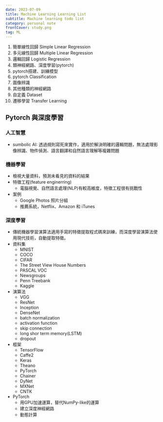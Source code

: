 ```yaml
---
date: 2023-07-09
title: Machine Learning Learning List
subtitle: Machine learning todo list
category: personal note
frontCover: study.png
tag: ML
---
```


1. 簡單線性回歸 Simple Linear Regression
2. 多元線性回歸 Multiple Linear Regression
3. 邏輯回歸 Logistic Regression
4. 類神經網路、深度學習(pytorch)
5. pytorch搭建、訓練模型
6. pytorch Classification
7. 圖像辨識
8. 其他種類的神經網路
9. 自定義 Dataset
10. 遷移學習 Transfer Learning


## Pytorch 與深度學習
### 人工智慧
- sumbolic AI: 透過規則寫死來實作，適用於解決明確的邏輯問題，無法處理影像辨識、物件偵測、語言翻譯和自然語言理解等複雜問題

### 機器學習
- 檢視大量資料，預測未看見的資料的結果
- 特徵工程(feature enginerring)
  - 電腦視覺、自然語言處理(NLP)有較高維度，特徵工程很有挑戰性
- 案例
  - Google Photos 照片分組
  - 推薦系統，Netflix、Amazon 和 iTunes

### 深度學習
- 傳統機器學習演算法適用手寫的特徵提取程式碼來訓練，而深度學習演算法使用現代技術，自動提取特徵。
- 資料集
  - MNIST
  - COCO
  - CIFAR
  - The Street View House Numbers
  - PASCAL VOC
  - Newsgroups
  - Penn Treebank
  - Kaggle
- 演算法
  - VGG
  - ResNet
  - Inception
  - DenseNet
  - batch normalization
  - activation function
  - skip connection
  - long shor term memory(LSTM)
  - dropout
- 框架
  - TensorFlow
  - Caffe2
  - Keras
  - Theano
  - PyTorch
  - Chainer
  - DyNet
  - MXNet
  - CNTK
- PyTorch
  - 用GPU加速運算，替代NumPy-like的運算
  - 建立深度神經網路
  - 動態計算 